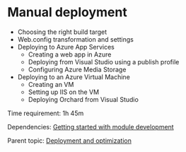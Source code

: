 # Manual deployment

- Choosing the right build target
- Web.config transformation and settings
- Deploying to Azure App Services
  - Creating a web app in Azure
  - Deploying from Visual Studio using a publish profile
  - Configuring Azure Media Storage
- Deploying to an Azure Virtual Machine
  - Creating an VM
  - Setting up IIS on the VM
  - Deploying Orchard from Visual Studio

Time requirement: 1h 45m

Dependencies: [Getting started with module development](../ModuleDevelopmentAndApis/GettingStartedWithModuleDevelopment.md)

Parent topic: [Deployment and optimization](./Index.md)
